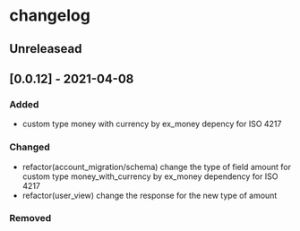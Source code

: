 # changelog

## Unreleasead

## [0.0.12] - 2021-04-08
### Added

- custom type money with currency by ex_money depency for ISO 4217

### Changed

- refactor(account_migration/schema) change the type of field amount for custom type money_with_currency by ex_money dependency for ISO 4217
- refactor(user_view) change the response for the new type of amount

### Removed